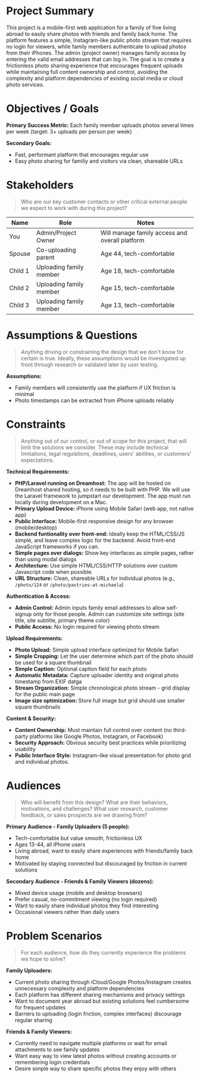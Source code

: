 # Project Summary

This project is a mobile-first web application for a family of five living abroad to easily share photos with friends and family back home. The platform features a simple, Instagram-like public photo stream that requires no login for viewers, while family members authenticate to upload photos from their iPhones. The admin (project owner) manages family access by entering the valid email addresses that can log in. The goal is to create a frictionless photo sharing experience that encourages frequent uploads while maintaining full content ownership and control, avoiding the complexity and platform dependencies of existing social media or cloud photo services.

# Objectives / Goals

**Primary Success Metric:** Each family member uploads photos several times per week (target: 3+ uploads per person per week)

**Secondary Goals:** 
- Fast, performant platform that encourages regular use
- Easy photo sharing for familiy and visitors via clean, shareable URLs

# Stakeholders

> Who are our key customer contacts or other critical external people we expect to work with during this project?

| Name | Role | Notes |
|------|------|-------|
| You | Admin/Project Owner | Will manage family access and overall platform |
| Spouse | Co-uploading parent | Age 44, tech-comfortable |
| Child 1 | Uploading family member | Age 18, tech-comfortable |
| Child 2 | Uploading family member | Age 15, tech-comfortable |
| Child 3 | Uploading family member | Age 13, tech-comfortable |

# Assumptions & Questions

> Anything driving or constraining the design that we don't know for certain is true. Ideally, these assumptions would be investigated up front through research or validated later by user testing.

**Assumptions:**
- Family members will consistently use the platform if UX friction is minimal
- Photo timestamps can be extracted from iPhone uploads reliably

# Constraints

> Anything out of our control, or out of scope for this project, that will limit the solutions we consider. These may include technical limitations, legal regulations, deadlines, users' abilities, or customers' expectations.

**Technical Requirements:**
- **PHP/Laravel running on Dreamhost:** The app will be hosted on Dreamhost shared hosting, so it needs to be built with PHP. We will use the Laravel framework to jumpstart our development. The app must run locally during development on a Mac.
- **Primary Upload Device:** iPhone using Mobile Safari (web app, not native app)
- **Public Interface:** Mobile-first responsive design for any browser (mobile/desktop)
- **Backend funtionality over front-end:** Ideally keep the HTML/CSS/JS simple, and leave complex logic for the backend. Avoid front-end JavaScript frameworks if you can.
- **Simple pages over dialogs:** Show key interfaces as simple pages, rather than using modal dialogs
- **Architecture:** Use simple HTML/CSS/HTTP solutions over custom Javascript code when possible.
- **URL Structure:** Clean, shareable URLs for individual photos (e.g., `/photo/124` or `/photo/pastries-at-michaela`)

**Authentication & Access:**
- **Admin Control:** Admin inputs family email addresses to allow self-signup only for those people. Admin can customize site settings (site title, site subtitle, primary theme color)
- **Public Access:** No login required for viewing photo stream

**Upload Requirements:**
- **Photo Upload:** Simple upload interface optimized for Mobile Safari
- **Simple Cropping:** Let the user determine which part of the photo should be used for a square thumbnail
- **Simple Caption:** Optional caption field for each photo
- **Automatic Metadata:** Capture uploader identity and original photo timestamp from EXIF datga
- **Stream Organization:** Simple chronological photo stream - grid display for the public main page
- **Image size optimization:** Store full image but grid should use smaller square thumbnails 

**Content & Security:**
- **Content Ownership:** Must maintain full control over content (no third-party platforms like Google Photos, Instagram, or Facebook)
- **Security Approach:** Obvious security best practices while prioritizing usability
- **Public Interface Style:** Instagram-like visual presentation for photo grid and individual photos.

# Audiences

> Who will benefit from this design? What are their behaviors, motivations, and challenges? What user research, customer feedback, or sales prospects are we drawing from?

**Primary Audience - Family Uploaders (5 people):**
- Tech-comfortable but value smooth, frictionless UX
- Ages 13-44, all iPhone users
- Living abroad, want to easily share experiences with friends/family back home
- Motivated by staying connected but discouraged by friction in current solutions

**Secondary Audience - Friends & Family Viewers (dozens):**
- Mixed device usage (mobile and desktop browsers)
- Prefer casual, no-commitment viewing (no login required)
- Want to easily share individual photos they find interesting
- Occasional viewers rather than daily users

# Problem Scenarios

> For each audience, how do they currently experience the problems we hope to solve?

**Family Uploaders:**
- Current photo sharing through iCloud/Google Photos/Instagram creates unnecessary complexity and platform dependencies
- Each platform has different sharing mechanisms and privacy settings
- Want to document year abroad but existing solutions feel cumbersome for frequent updates
- Barriers to uploading (login friction, complex interfaces) discourage regular sharing

**Friends & Family Viewers:**
- Currently need to navigate multiple platforms or wait for email attachments to see family updates
- Want easy way to view latest photos without creating accounts or remembering login credentials
- Desire simple way to share specific photos they enjoy with others
